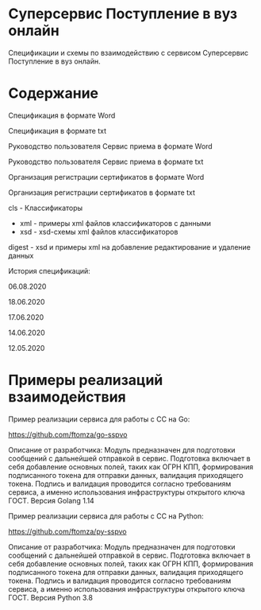﻿# Суперсервис Поступление в вуз онлайн

Спецификации и схемы по взаимодействию с сервисом Суперсервис Поступление в вуз онлайн.

# Содержание

Спецификация в формате Word

Спецификация в формате txt

Руководство пользователя Сервис приема в формате Word

Руководство пользователя Сервис приема в формате txt

Организация регистрации сертификатов в формате Word

Организация регистрации сертификатов в формате txt

cls - Классификаторы

- xml - примеры xml файлов классификаторов с данными
- xsd - xsd-схемы xml файлов классификаторов

digest - xsd и примеры xml на добавление редактирование и удаление данных

История спецификаций:

06.08.2020

18.06.2020

17.06.2020

14.06.2020

12.05.2020

# Примеры реализаций взаимодействия

Пример реализации сервиса для работы с СС на Go:

https://github.com/ftomza/go-sspvo

Описание от разработчика: Модуль предназначен для подготовки сообщений с дальнейшей отправкой в сервис. Подготовка включает в себя добавление основных полей, таких как ОГРН КПП, формирования подписанного токена для отправки данных, валидация приходящего токена. Подпись и валидация проводится согласно требованиям сервиса, а именно использования инфраструктуры открытого ключа ГОСТ. Версия Golang 1.14


Пример реализации сервиса для работы с СС на Python:

https://github.com/ftomza/py-sspvo

Описание от разработчика: Модуль предназначен для подготовки сообщений с дальнейшей отправкой в сервис. Подготовка включает в себя добавление основных полей, таких как ОГРН КПП, формирования подписанного токена для отправки данных, валидация приходящего токена. Подпись и валидация проводится согласно требованиям сервиса, а именно использования инфраструктуры открытого ключа ГОСТ. Версия Python 3.8
